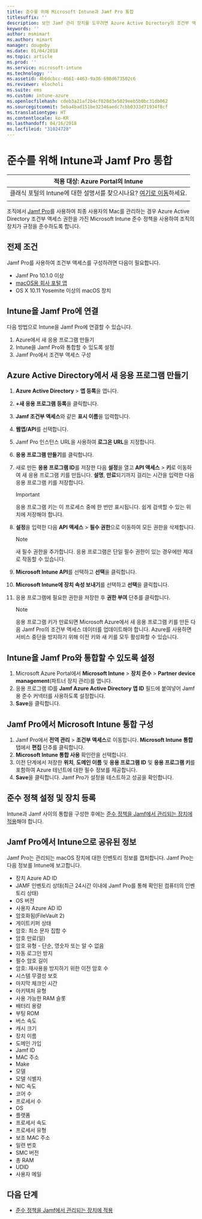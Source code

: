 ```yaml
---
title: 준수를 위해 Microsoft Intune과 Jamf Pro 통합
titlesuffix: ''
description: 보안 Jamf 관리 장치를 도우려면 Azure Active Directory의 조건부 액세스와 함께 Microsoft Intune 준수 정책을 사용합니다.
keywords: ''
author: msmimart
ms.author: mimart
manager: dougeby
ms.date: 01/04/2018
ms.topic: article
ms.prod: ''
ms.service: microsoft-intune
ms.technology: ''
ms.assetid: 4b6dcbcc-4661-4463-9a36-698d673502c6
ms.reviewer: elocholi
ms.suite: ems
ms.custom: intune-azure
ms.openlocfilehash: cdeb3a21af2b4cf020d3e5029eeb5b0bc31db062
ms.sourcegitcommit: 5eba4bad151be32346aedc7cbb0333d71934f8cf
ms.translationtype: HT
ms.contentlocale: ko-KR
ms.lasthandoff: 04/16/2018
ms.locfileid: "31024728"
---
```

# <a name="integrate-jamf-pro-with-intune-for-compliance"></a>준수를 위해 Intune과 Jamf Pro 통합

|적용 대상: Azure Portal의 Intune |
|--|
|클래식 포털의 Intune에 대한 설명서를 찾으시나요? [여기로 이동](/intune/introduction-intune?toc=/intune-classic/toc.json)하세요.|
| |

조직에서 [Jamf Pro](https://www.jamf.com)를 사용하여 최종 사용자의 Mac를 관리하는 경우 Azure Active Directory 조건부 액세스 권한을 가진 Microsoft Intune 준수 정책을 사용하여 조직의 장치가 규정을 준수하도록 합니다.

## <a name="prerequisites"></a>전제 조건

Jamf Pro를 사용하여 조건부 액세스를 구성하려면 다음이 필요합니다.

- Jamf Pro 10.1.0 이상
- [macOS용 회사 포털 앱](https://aka.ms/macoscompanyportal)
- OS X 10.11 Yosemite 이상의 macOS 장치

## <a name="connecting-intune-to-jamf-pro"></a>Intune을 Jamf Pro에 연결

다음 방법으로 Intune을 Jamf Pro에 연결할 수 있습니다.

1. Azure에서 새 응용 프로그램 만들기
2. Intune을 Jamf Pro와 통합할 수 있도록 설정
3. Jamf Pro에서 조건부 액세스 구성

## <a name="create-a-new-application-in-azure-active-directory"></a>Azure Active Directory에서 새 응용 프로그램 만들기

1. **Azure Active Directory** > **앱 등록**을 엽니다.
2. **+새 응용 프로그램 등록**을 클릭합니다.
3. **Jamf 조건부 액세스**와 같은 **표시 이름**을 입력합니다.
4. **웹앱/API**를 선택합니다.
5. Jamf Pro 인스턴스 URL을 사용하여 **로그온 URL**을 지정합니다.
6. **응용 프로그램 만들기**를 클릭합니다.
7. 새로 만든 **응용 프로그램 ID**를 저장한 다음 **설정**을 열고 **API 액세스** > **키**로 이동하여 새 응용 프로그램 키를 만듭니다. **설명**, **만료**되기까지 걸리는 시간을 입력한 다음 응용 프로그램 키를 저장합니다.

   > [!IMPORTANT]
   > 응용 프로그램 키는 이 프로세스 중에 한 번만 표시됩니다. 쉽게 검색할 수 있는 위치에 저장해야 합니다.

8. **설정**을 입력한 다음 **API 액세스** > **필수 권한**으로 이동하여 모든 권한을 삭제합니다.

   > [!NOTE]
   > 새 필수 권한을 추가합니다. 응용 프로그램은 단일 필수 권한이 있는 경우에만 제대로 작동할 수 있습니다.

9. **Microsoft Intune API**를 선택하고 **선택**을 클릭합니다.
10. **Microsoft Intune에 장치 속성 보내기**를 선택하고 **선택**을 클릭합니다.
11. 응용 프로그램에 필요한 권한을 저장한 후 **권한 부여** 단추를 클릭합니다.

    > [!NOTE]
    > 응용 프로그램 키가 만료되면 Microsoft Azure에서 새 응용 프로그램 키를 만든 다음 Jamf Pro의 조건부 액세스 데이터를 업데이트해야 합니다. Azure를 사용하면 서비스 중단을 방지하기 위해 이전 키와 새 키를 모두 활성화할 수 있습니다.

## <a name="enable-intune-to-integrate-with-jamf-pro"></a>Intune을 Jamf Pro와 통합할 수 있도록 설정

1. Microsoft Azure Portal에서 **Microsoft Intune** > **장치 준수** > **Partner device management**(파트너 장지 관리)를 엽니다.
2. 응용 프로그램 ID를 **Jamf Azure Active Directory 앱 ID** 필드에 붙여넣어 Jamf용 준수 커넥터를 사용하도록 설정합니다.
3. **Save**을 클릭합니다.

## <a name="configure-microsoft-intune-integration-in-jamf-pro"></a>Jamf Pro에서 Microsoft Intune 통합 구성

1. Jamf Pro에서 **전역 관리** > **조건부 액세스**로 이동합니다. **Microsoft Intune 통합** 탭에서 **편집** 단추를 클릭합니다.
2. **Microsoft Intune 통합 사용** 확인란을 선택합니다.
3. 이전 단계에서 저장한 **위치**, **도메인 이름** 및 **응용 프로그램 ID** 및 **응용 프로그램 키**를 포함하여 Azure 테넌트에 대한 필수 정보를 제공합니다.
4. **Save**을 클릭합니다. Jamf Pro가 설정을 테스트하고 성공을 확인합니다.

## <a name="set-up-compliance-policies-and-register-devices"></a>준수 정책 설정 및 장치 등록

Intune과 Jamf 사이의 통합을 구성한 후에는 [준수 정책을 Jamf에서 관리되는 장치에 적용](conditional-access-assign-jamf.md)해야 합니다.

## <a name="information-shared-from-jamf-pro-to-intune"></a>Jamf Pro에서 Intune으로 공유된 정보

Jamf Pro는 관리되는 macOS 장치에 대한 인벤토리 정보를 캡처합니다. Jamf Pro는 다음 정보를 Intune에 보고합니다.

* 장치 Azure AD ID
* JAMF 인벤토리 상태(최근 24시간 이내에 Jamf Pro를 통해 확인된 컴퓨터의 인벤토리 상태)
* OS 버전
* 사용자 Azure AD ID
* 암호화됨(FileVault 2)
* 게이트키퍼 상태
* 암호: 최소 문자 집합 수
* 암호 만료(일)
* 암호 유형 - 단순, 영숫자 또는 알 수 없음
* 자동 로그인 방지
* 필수 암호 길이
* 암호: 재사용을 방지하기 위한 이전 암호 수
* 시스템 무결성 보호
* 마지막 체크인 시간
* 아키텍처 유형
* 사용 가능한 RAM 슬롯
* 배터리 용량
* 부팅 ROM
* 버스 속도
* 캐시 크기
* 장치 이름
* 도메인 가입
* Jamf ID
* MAC 주소
* Make
* 모델
* 모델 식별자
* NIC 속도
* 코어 수
* 프로세서 수
* OS
* 플랫폼
* 프로세서 속도
* 프로세서 유형
* 보조 MAC 주소
* 일련 번호
* SMC 버전
* 총 RAM
* UDID
* 사용자 메일

## <a name="next-steps"></a>다음 단계

- [준수 정책을 Jamf에서 관리되는 장치에 적용](conditional-access-assign-jamf.md)
